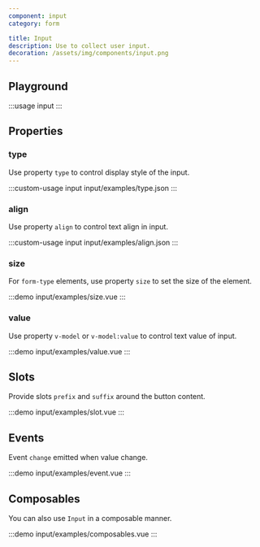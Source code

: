 ```yaml
---
component: input
category: form

title: Input
description: Use to collect user input.
decoration: /assets/img/components/input.png
---
```


## Playground
:::usage input
:::

## Properties

### type
Use property `type` to control display style of the input.

:::custom-usage input
input/examples/type.json
:::

### align
Use property `align` to control text align in input.

:::custom-usage input
input/examples/align.json
:::

### size
For `form-type` elements, use property `size` to set the size of the element. 

:::demo
input/examples/size.vue
:::

### value
Use property `v-model` or `v-model:value` to control text value of input.

:::demo
input/examples/value.vue
:::


## Slots
Provide slots `prefix` and `suffix` around the button content. 

:::demo
input/examples/slot.vue
:::


## Events
Event `change` emitted when value change.

:::demo
input/examples/event.vue
:::

## Composables
You can also use `Input` in a composable manner.

:::demo
input/examples/composables.vue
:::